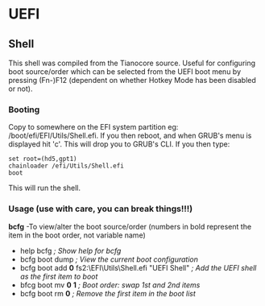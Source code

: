 # UEFI

## Shell
This shell was compiled from the Tianocore source. Useful for configuring boot source/order which can be selected from the UEFI boot menu by pressing (Fn-)F12 (dependent on whether Hotkey Mode has been disabled or not). 

### Booting
Copy to somewhere on the EFI system partition eg: /boot/efi/EFI/Utils/Shell.efi. If you then reboot, and when GRUB's menu is displayed hit 'c'. This will drop you to GRUB's CLI. If you then type:
```
set root=(hd5,gpt1)
chainloader /efi/Utils/Shell.efi
boot
```
This will run the shell.

### Usage (use with care, you can break things!!!)

**bcfg** -To view/alter the boot source/order (numbers in bold represent the item in the boot order, not variable name)

* help bcfg                                                       _; Show help for bcfg_
* bcfg boot dump                                                  _; View the current boot configuration_
* bcfg boot add __0__ fs2:\EFI\Utils\Shell.efi "UEFI Shell"       _; Add the UEFI shell as the first item to boot_
* bfcg boot mv __0__ __1__                                        _; Boot order: swap 1st and 2nd items_
* bcfg boot rm __0__                                              _; Remove the first item in the boot list_
